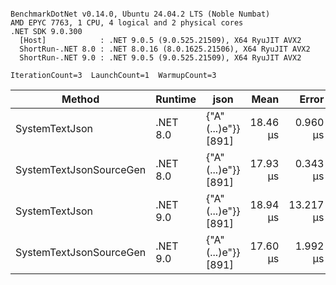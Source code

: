 ```

BenchmarkDotNet v0.14.0, Ubuntu 24.04.2 LTS (Noble Numbat)
AMD EPYC 7763, 1 CPU, 4 logical and 2 physical cores
.NET SDK 9.0.300
  [Host]            : .NET 9.0.5 (9.0.525.21509), X64 RyuJIT AVX2
  ShortRun-.NET 8.0 : .NET 8.0.16 (8.0.1625.21506), X64 RyuJIT AVX2
  ShortRun-.NET 9.0 : .NET 9.0.5 (9.0.525.21509), X64 RyuJIT AVX2

IterationCount=3  LaunchCount=1  WarmupCount=3  

```
| Method                  | Runtime  | json                | Mean     | Error     | StdDev   | Min      | Max      | Gen0   | Allocated |
|------------------------ |--------- |-------------------- |---------:|----------:|---------:|---------:|---------:|-------:|----------:|
| SystemTextJson          | .NET 8.0 | {&quot;A&quot;(...)e&quot;}} [891] | 18.46 μs |  0.960 μs | 0.053 μs | 18.43 μs | 18.52 μs | 0.1831 |   3.22 KB |
| SystemTextJsonSourceGen | .NET 8.0 | {&quot;A&quot;(...)e&quot;}} [891] | 17.93 μs |  0.343 μs | 0.019 μs | 17.92 μs | 17.95 μs | 0.1831 |   3.22 KB |
| SystemTextJson          | .NET 9.0 | {&quot;A&quot;(...)e&quot;}} [891] | 18.94 μs | 13.217 μs | 0.724 μs | 18.50 μs | 19.77 μs | 0.1831 |   3.22 KB |
| SystemTextJsonSourceGen | .NET 9.0 | {&quot;A&quot;(...)e&quot;}} [891] | 17.60 μs |  1.992 μs | 0.109 μs | 17.54 μs | 17.73 μs | 0.1831 |   3.22 KB |

